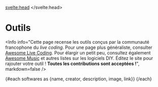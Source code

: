 <svelte:head>
    <title>Outils</title> 
</svelte:head>
<script>
     import SoftwareCard from "$lib/components/SoftwareCard.svelte";
     import Software from "$lib/data/outils.json";
     import Info from "$lib/components/Info.svelte";
     import { shuffleArray } from "$lib/utils";
     let softwares = Software;
     shuffleArray(softwares);
</script>

# Outils

<Info info="Cette page recense les outils conçus par la communauté francophone du <i>live coding</i>. Pour une page plus généraliste, consulter <a href='https://github.com/toplap/awesome-livecoding'>Awesome Live Coding</a>. Pour élargir un petit peu, consultez également <a href='https://github.com/noteflakes/awesome-music'>Awesome Music</a> et autres listes sur les logiciels DIY. Éditez le site pour rajouter votre outil ! <b>Toutes les contributions sont acceptées !</b>", markdown=false />

<div class="space-y-6 mt-8">
{#each softwares as {name, creator, description, image, link}}
<SoftwareCard name={name} creator={creator} description={description} image={image} link={link} />
{/each}
</div>

